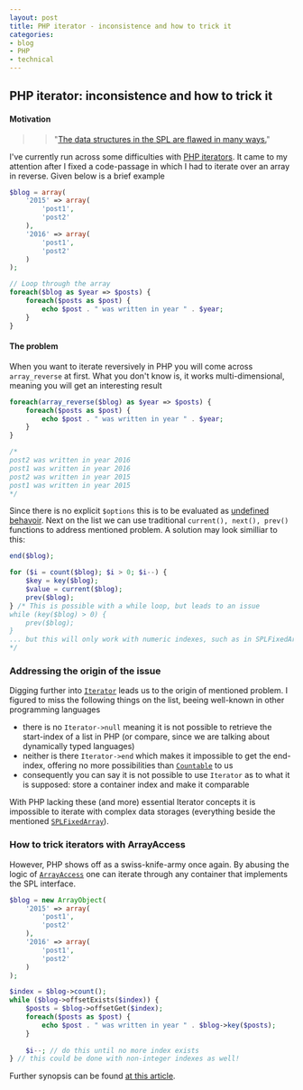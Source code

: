 ```yaml
---
layout: post
title: PHP iterator - inconsistence and how to trick it
categories:
- blog
- PHP
- technical
---
```


## PHP iterator: inconsistence and how to trick it

#### Motivation

>> "[The data structures in the SPL are flawed in many ways.](https://wiki.php.net/rfc/spl-improvements/data-structures)"

I've currently run across some difficulties with [PHP iterators](http://php.net/manual/en/class.iterator.php). It came to my attention after I fixed a code-passage in which I had to iterate over an array in reverse.
Given below is a brief example

```php
$blog = array(
    '2015' => array(
        'post1',
        'post2'
    ),
    '2016' => array(
        'post1',
        'post2'
    )  
);

// Loop through the array
foreach($blog as $year => $posts) {
    foreach($posts as $post) {
        echo $post . " was written in year " . $year;
    }
}

```

#### The problem
When you want to iterate reversively in PHP you will come across ```array_reverse``` at first. What you don't know is, it works multi-dimensional, meaning you will get an interesting result

```php
foreach(array_reverse($blog) as $year => $posts) {
    foreach($posts as $post) {
        echo $post . " was written in year " . $year;
    }
}

/*
post2 was written in year 2016
post1 was written in year 2016
post2 was written in year 2015
post1 was written in year 2015
*/
```
Since there is no explicit ```$options``` this is to be evaluated as [undefined behavoir](https://eev.ee/blog/2012/04/09/php-a-fractal-of-bad-design/).
Next on the list we can use traditional ```current(), next(), prev()``` functions to address mentioned problem. A solution may look similliar to this:

```php
end($blog);

for ($i = count($blog); $i > 0; $i--) {
    $key = key($blog);
    $value = current($blog);
    prev($blog);
} /* This is possible with a while loop, but leads to an issue
while (key($blog) > 0) {
    prev($blog);
}
... but this will only work with numeric indexes, such as in SPLFixedArray
*/
```

### Addressing the origin of the issue
Digging further into [```Iterator```](http://php.net/manual/en/class.iterator.php) leads us to the origin of mentioned problem.
I figured to miss the following things on the list, beeing well-known in other programming languages

 - there is no ```Iterator->null``` meaning it is not possible to retrieve the start-index of a list in PHP (or compare, since we are talking about dynamically typed languages)
 - neither is there ```Iterator->end``` which makes it impossible to get the end-index, offering no more possibilities than [```Countable```](http://php.net/manual/en/class.countable.php) to us
 - consequently you can say it is not possible to use ```Iterator``` as to what it is supposed: store a container index and make it comparable

With PHP lacking these (and more) essential Iterator concepts it is impossible to iterate with complex data storages (everything beside the mentioned [```SPLFixedArray```](http://php.net/manual/en/class.splfixedarray.php)). 

### How to trick iterators with ArrayAccess
However, PHP shows off as a swiss-knife-army once again. By abusing the logic of [```ArrayAccess```](
http://php.net/manual/en/class.arrayaccess.php) one can iterate through any container that implements the SPL interface.

```php
$blog = new ArrayObject(
    '2015' => array(
        'post1',
        'post2'
    ),
    '2016' => array(
        'post1',
        'post2'
    ) 
);

$index = $blog->count();
while ($blog->offsetExists($index)) {
    $posts = $blog->offsetGet($index);
    foreach($posts as $post) {
        echo $post . " was written in year " . $blog->key($posts);
    }
    
    $i--; // do this until no more index exists
} // this could be done with non-integer indexes as well!
```
Further synopsis can be found [at this article](http://www.phpro.org/tutorials/Introduction-to-SPL-ArrayAccess.html).

